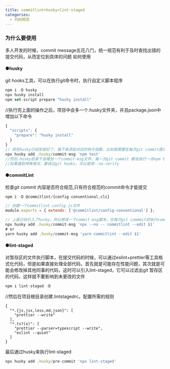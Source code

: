 ```yaml
---
title: commitlint+husky+lint-staged
categories:
  - 代码规范
---
```


### 为什么要使用

多人开发的时候，commit message五花八门，统一规范有利于及时查找出错的提交代码，从而定位到具体的问题
如何使用

#### ●husky

git hooks工具，可以在执行git命令时，执行自定义脚本程序

```js
npm i -D husky
npx husky install
npm set-script prepare "husky install"
```

//执行完上面的操作之后，项目中会多一个.husky文件夹，并且package.json中增加以下命令

```js
{
  "scripts": {
    "prepare": "husky install"
  }
}
// 现在husky已经安装好了，接下来添加对应的钩子函数，比如我需要在每次git commit提交前执行某些操作，就可以添加一个commit-msg钩子
npx husky add .husky/commit-msg 'npm test'
//然后.husky目录下会增加一个commit-msg文件，每一次git commit 都会执行一词npm test(注：这一行只是测试，后面加了npx husky add .husky/commit-msg 'npx --no -- commitlint --edit $1'需要把这一行注释掉，不然提交代码会报错
//如果遇到特殊情况，要绕过git hooks，可以使用--no-verify
```

#### ●commitLint

检查git commit 内容是否符合规范,只有符合规范的commit命令才能提交

```js
npm i -D @commitlint/{config-conventional,cli}

// 创建一个commitlint.config.js文件
module.exports = { extends: ['@commitlint/config-conventional'] };

// 上面已经引入了husky，所以修改一下commit-msg脚本，在每次git commmit时执行commitlint校验
npx husky add .husky/commit-msg 'npx --no -- commitlint --edit $1'
# or
yarn husky add .husky/commit-msg 'yarn commitlint --edit $1'
```

#### ●lint-staged

对暂存区的文件执行脚本，在提交代码的时候，可以通过eslint+prettier等工具格式化代码，但是如果直接处理全部代码，首先就是可能存在性能问题，其次就是可能会修改掉其他同事的代码，这时可以引入lint-staged，它可以过滤出git 暂存区的代码，这样就不要影响到未更改的文件

```js
npm i lint-staged -D
```

//然后在项目根目录创建.lintstagedrc，配置所需的规则

```
{
  "*.{js,jsx,less,md,json}": [
    "prettier --write"
  ],
  "*.ts?(x)": [
    "prettier --parser=typescript --write",
    "eslint --quiet"
  ]
}
```

最后通过husky来执行lint-staged

```js
npx husky add .husky/pre-commit 'npx lint-staged'
```
